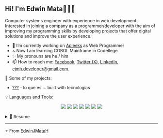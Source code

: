 ## Hi! I'm Edwin Mata👋💁‍♂️

Computer systems engineer with experience in web development. Interested in joining a company as a programmer/developer with the aim of improving my programming skills by developing projects that offer digital solutions and improve the user experience.

- 🔭 I’m currently working on [Apleeks](https://www.apleeks.com/) as Web Programmer
- 🔝 Now I am learning COBOL Mainframe in Codellege
- ✨ My pronouns are he / him
- 📫 How to reach me: [Facebook](https://www.facebook.com/EdwinJMataH), [Twitter (X)](https://twitter.com/EdwinJMataH), [LinkedIn](https://www.linkedin.com/in/ejmh/), [ejmh.developer@gmail.com](mailTo:ejmh.developer@gmail.com).

👀 Some of my projects:
- [???](https://) - lo que es ... built with tecnologias

💡 Languages and Tools:

<p align='center'>
  <img src="https://img.shields.io/badge/PHP-777BB4?style=for-the-badge&logo=php&logoColor=white" />
  <img src="https://img.shields.io/badge/Laravel-FF2D20?style=for-the-badge&logo=laravel&logoColor=white" />
  <img src="https://img.shields.io/badge/Vue%20js-35495E?style=for-the-badge&logo=vuedotjs&logoColor=4FC08D" />
  <img src="https://img.shields.io/badge/jQuery-0769AD?style=for-the-badge&logo=jquery&logoColor=white" />
  <img src="https://img.shields.io/badge/JavaScript-323330?style=for-the-badge&logo=javascript&logoColor=F7DF1E" />
  <img src="https://img.shields.io/badge/MySQL-005C84?style=for-the-badge&logo=mysql&logoColor=white" />
  <img src="https://img.shields.io/badge/Postman-FF6C37?style=for-the-badge&logo=Postman&logoColor=white" />
</p>

<details>
  <summary>📃 Resume</summary>

## Education

- **Computer Systems Engineer**\
📍 TecNM Campus Acapulco | jun. 2017 – dec. 2022 | Acapulco de Juárez, Gro. México.

## Experience
- **Web Programmer**\
📍 Apleeks | may. 2023  – now | Acapulco de Juárez, Gro. México.

- **Support Member AMS**\
💻 Softtek | oct. 2022 – may. 2023 | Cd. de México. México.

- **Engineering Resident**\
💻 ROSBE | jan. – jun. 2022 | Fresnillo, Zac. México.

- **Tester Trainee**\
💻 Por Acapulco | sept. 2020 – jan. 2021 | Acapulco de Juárez, Gro. México.

</details>

---
⭐️ From [EdwinJMataH](https://github.com/EdwinJMataH)

<!--
**EdwinJMataH/EdwinJMataH** is a ✨ _special_ ✨ repository because its `README.md` (this file) appears on your GitHub profile.

Here are some ideas to get you started:

- 🔭 I’m currently working on ...
- 🌱 I’m currently learning ...
- 👯 I’m looking to collaborate on ...
- 🤔 I’m looking for help with ...
- 💬 Ask me about ...
- 📫 How to reach me: ...
- 😄 Pronouns: ...
- ⚡ Fun fact: ...
-->
